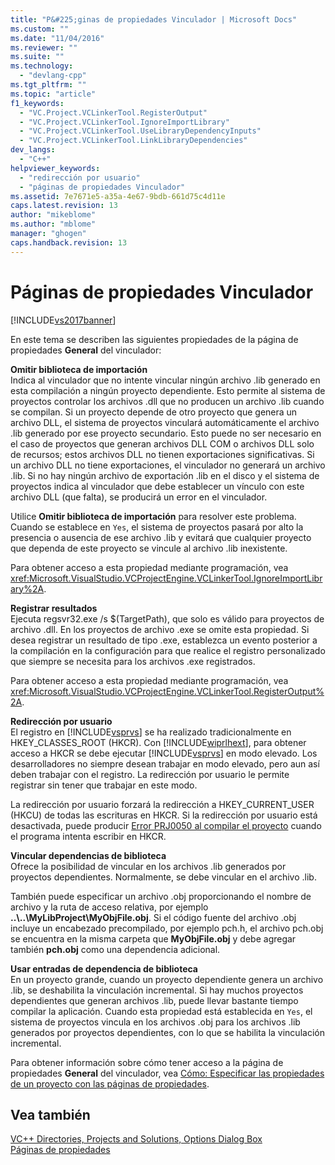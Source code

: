 ```yaml
---
title: "P&#225;ginas de propiedades Vinculador | Microsoft Docs"
ms.custom: ""
ms.date: "11/04/2016"
ms.reviewer: ""
ms.suite: ""
ms.technology: 
  - "devlang-cpp"
ms.tgt_pltfrm: ""
ms.topic: "article"
f1_keywords: 
  - "VC.Project.VCLinkerTool.RegisterOutput"
  - "VC.Project.VCLinkerTool.IgnoreImportLibrary"
  - "VC.Project.VCLinkerTool.UseLibraryDependencyInputs"
  - "VC.Project.VCLinkerTool.LinkLibraryDependencies"
dev_langs: 
  - "C++"
helpviewer_keywords: 
  - "redirección por usuario"
  - "páginas de propiedades Vinculador"
ms.assetid: 7e7671e5-a35a-4e67-9bdb-661d75c4d11e
caps.latest.revision: 13
author: "mikeblome"
ms.author: "mblome"
manager: "ghogen"
caps.handback.revision: 13
---
```

# P&#225;ginas de propiedades Vinculador
[!INCLUDE[vs2017banner](../assembler/inline/includes/vs2017banner.md)]

En este tema se describen las siguientes propiedades de la página de propiedades **General** del vinculador:  
  
 **Omitir biblioteca de importación**  
 Indica al vinculador que no intente vincular ningún archivo .lib generado en esta compilación a ningún proyecto dependiente.  Esto permite al sistema de proyectos controlar los archivos .dll que no producen un archivo .lib cuando se compilan.  Si un proyecto depende de otro proyecto que genera un archivo DLL, el sistema de proyectos vinculará automáticamente el archivo .lib generado por ese proyecto secundario.  Esto puede no ser necesario en el caso de proyectos que generan archivos DLL COM o archivos DLL solo de recursos; estos archivos DLL no tienen exportaciones significativas.  Si un archivo DLL no tiene exportaciones, el vinculador no generará un archivo .lib.  Si no hay ningún archivo de exportación .lib en el disco y el sistema de proyectos indica al vinculador que debe establecer un vínculo con este archivo DLL \(que falta\), se producirá un error en el vinculador.  
  
 Utilice **Omitir biblioteca de importación** para resolver este problema.  Cuando se establece en `Yes`, el sistema de proyectos pasará por alto la presencia o ausencia de ese archivo .lib y evitará que cualquier proyecto que dependa de este proyecto se vincule al archivo .lib inexistente.  
  
 Para obtener acceso a esta propiedad mediante programación, vea <xref:Microsoft.VisualStudio.VCProjectEngine.VCLinkerTool.IgnoreImportLibrary%2A>.  
  
 **Registrar resultados**  
 Ejecuta regsvr32.exe \/s $\(TargetPath\), que solo es válido para proyectos de archivo .dll.  En los proyectos de archivo .exe se omite esta propiedad.  Si desea registrar un resultado de tipo .exe, establezca un evento posterior a la compilación en la configuración para que realice el registro personalizado que siempre se necesita para los archivos .exe registrados.  
  
 Para obtener acceso a esta propiedad mediante programación, vea <xref:Microsoft.VisualStudio.VCProjectEngine.VCLinkerTool.RegisterOutput%2A>.  
  
 **Redirección por usuario**  
 El registro en [!INCLUDE[vsprvs](../assembler/masm/includes/vsprvs_md.md)] se ha realizado tradicionalmente en HKEY\_CLASSES\_ROOT \(HKCR\).  Con [!INCLUDE[wiprlhext](../c-runtime-library/reference/includes/wiprlhext_md.md)], para obtener acceso a HKCR se debe ejecutar [!INCLUDE[vsprvs](../assembler/masm/includes/vsprvs_md.md)] en modo elevado.  Los desarrolladores no siempre desean trabajar en modo elevado, pero aun así deben trabajar con el registro.  La redirección por usuario le permite registrar sin tener que trabajar en este modo.  
  
 La redirección por usuario forzará la redirección a HKEY\_CURRENT\_USER \(HKCU\) de todas las escrituras en HKCR.  Si la redirección por usuario está desactivada, puede producir [Error PRJ0050 al compilar el proyecto](../error-messages/tool-errors/project-build-error-prj0050.md) cuando el programa intenta escribir en HKCR.  
  
 **Vincular dependencias de biblioteca**  
 Ofrece la posibilidad de vincular en los archivos .lib generados por proyectos dependientes.  Normalmente, se debe vincular en el archivo .lib.  
  
 También puede especificar un archivo .obj proporcionando el nombre de archivo y la ruta de acceso relativa, por ejemplo **..\\..\\MyLibProject\\MyObjFile.obj**.  Si el código fuente del archivo .obj incluye un encabezado precompilado, por ejemplo pch.h, el archivo pch.obj se encuentra en la misma carpeta que **MyObjFile.obj** y debe agregar también **pch.obj** como una dependencia adicional.  
  
 **Usar entradas de dependencia de biblioteca**  
 En un proyecto grande, cuando un proyecto dependiente genera un archivo .lib, se deshabilita la vinculación incremental.  Si hay muchos proyectos dependientes que generan archivos .lib, puede llevar bastante tiempo compilar la aplicación.  Cuando esta propiedad está establecida en `Yes`, el sistema de proyectos vincula en los archivos .obj para los archivos .lib generados por proyectos dependientes, con lo que se habilita la vinculación incremental.  
  
 Para obtener información sobre cómo tener acceso a la página de propiedades **General** del vinculador, vea [Cómo: Especificar las propiedades de un proyecto con las páginas de propiedades](../misc/how-to-specify-project-properties-with-property-pages.md).  
  
## Vea también  
 [VC\+\+ Directories, Projects and Solutions, Options Dialog Box](http://msdn.microsoft.com/es-es/e027448b-c811-4c3d-8531-4325ad3f6e02)   
 [Páginas de propiedades](../ide/property-pages-visual-cpp.md)